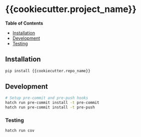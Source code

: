 # {{cookiecutter.project_name}}

**Table of Contents**

- [Installation](#installation)
- [Development](#development)
- [Testing](#testing)

## Installation

```sh
pip install {{cookiecutter.repo_name}}
```

## Development

```sh
# Setup pre-commit and pre-push hooks
hatch run pre-commit install -t pre-commit
hatch run pre-commit install -t pre-push
```

### Testing

```sh
hatch run cov
```
